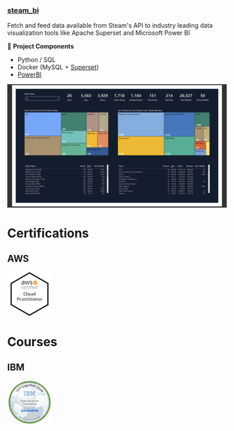 ### [steam_bi](https://github.com/m-e-w/steam_bi)  
Fetch and feed data available from Steam's API to industry leading data visualization tools like Apache Superset and Microsoft Power BI

🌱 **Project Components**
- Python / SQL
- Docker (MySQL + [Superset](https://superset.apache.org/))
- [PowerBI](https://powerbi.microsoft.com/en-us/)

![Screenshot](https://raw.githubusercontent.com/m-e-w/steam_bi/main/media/screenshots/Capture_04.PNG)

# Certifications
## AWS
[![Amazon Web Services Cloud Practitioner](./doc/images/badges/aws-certified-cloud-practitioner_102x102.png)](https://www.credly.com/badges/8a315097-b84a-40d6-8b8a-6b96816cf045/public_url)
# Courses
## IBM
[![Data Science Orientation](./doc/images/badges/data-science-orientation_102x102.png)](https://www.credly.com/badges/ef0d982b-6ea4-4ef1-bfb4-92e39cebccd5/public_url)
<!--
Hi there 👋
**m-e-w/m-e-w** is a ✨ _special_ ✨ repository because its `README.md` (this file) appears on your GitHub profile.

Here are some ideas to get you started:

- 🔭 I’m currently working on ...
[Steam BI](https://github.com/m-e-w/steam_bi)
![Screenshot](https://raw.githubusercontent.com/m-e-w/steam_bi/main/media/screenshots/Capture_04.PNG)
- 🌱 I’m currently practicing ...
  - Python
  - SQL
  - PowerBI
- 👯 I’m looking to collaborate on ...
- 🤔 I’m looking for help with ...
- 💬 Ask me about ...
- 📫 How to reach me: ...
- 😄 Pronouns: ...
- ⚡ Fun fact: ...
-->
